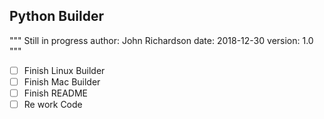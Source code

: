 ## Python Builder
"""
Still in progress
author: John Richardson
date: 2018-12-30
version: 1.0
"""

- [ ] Finish Linux Builder
- [ ] Finish Mac Builder
- [ ] Finish README
- [ ] Re work Code
